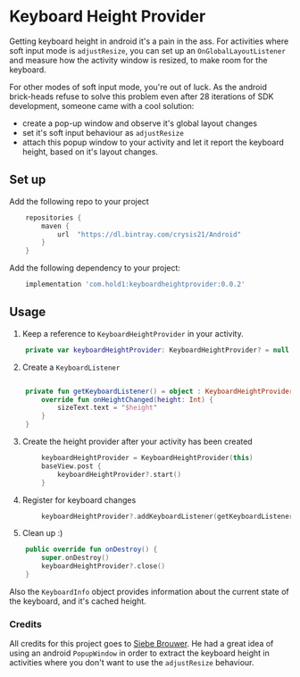 # Keyboard Height Provider
Getting keyboard height in android it's a pain in the ass. For activities where soft input mode is `adjustResize`, you can set up an `OnGlobalLayoutListener` and measure how the activity window is resized, to make room for the keyboard.

For other modes of soft input mode, you're out of luck. As the android brick-heads refuse to solve this problem even after 28 iterations of SDK development, someone came with a cool solution:
* create a pop-up window and observe it's global layout changes
* set it's soft input behaviour as `adjustResize`
* attach this popup window to your activity and let it report the keyboard height, based on it's layout changes.

## Set up
Add the following repo to your project

```gradle
    repositories {
        maven {
            url  "https://dl.bintray.com/crysis21/Android"
        }
    }
```

Add the following dependency to your project:

```gradle
    implementation 'com.hold1:keyboardheightprovider:0.0.2'
```

## Usage

1. Keep a reference to `KeyboardHeightProvider` in your activity.
```kotlin
    private var keyboardHeightProvider: KeyboardHeightProvider? = null
```
2. Create a `KeyboardListener`
``` kotlin

    private fun getKeyboardListener() = object : KeyboardHeightProvider.KeyboardListener {
        override fun onHeightChanged(height: Int) {
            sizeText.text = "$height"
        }
    }
```
3. Create the height provider after your activity has been created
```kotlin
        keyboardHeightProvider = KeyboardHeightProvider(this)
        baseView.post {
            keyboardHeightProvider?.start()
        }
```
4. Register for keyboard changes
```kotlin 
        keyboardHeightProvider?.addKeyboardListener(getKeyboardListener())
```
5. Clean up :)
```kotlin
    public override fun onDestroy() {
        super.onDestroy()
        keyboardHeightProvider?.close()
    }
```

Also the `KeyboardInfo` object provides information about the current state of the keyboard, and it's cached height.

### Credits
All credits for this project goes to [Siebe Brouwer](https://github.com/siebeprojects). He had a great idea of using an android `PopupWindow` in order to extract the keyboard height in activities where you don't want to use the `adjustResize` behaviour.
